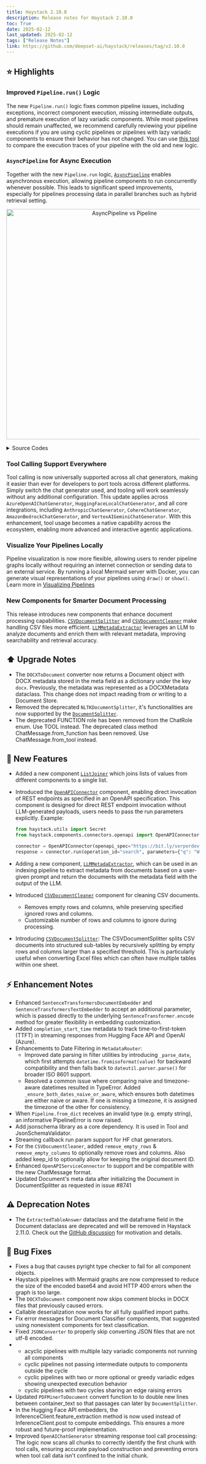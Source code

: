 ```yaml
---
title: Haystack 2.10.0
description: Release notes for Haystack 2.10.0
toc: True
date: 2025-02-12
last_updated: 2025-02-12
tags: ["Release Notes"]
link: https://github.com/deepset-ai/haystack/releases/tag/v2.10.0
---
```




## ⭐️ Highlights

### Improved `Pipeline.run()` Logic
The new `Pipeline.run()` logic fixes common pipeline issues, including exceptions, incorrect component execution, missing intermediate outputs, and premature execution of lazy variadic components. While most pipelines should remain unaffected, we recommend carefully reviewing your pipeline executions if you are using cyclic pipelines or pipelines with lazy variadic components to ensure their behavior has not changed. You can use [this tool](https://github.com/deepset-ai/haystack-experimental/tree/main/examples/tracing_pipeline_runs) to compare the execution traces of your pipeline with the old and new logic.

### `AsyncPipeline` for Async Execution
Together with the new `Pipeline.run` logic, [`AsyncPipeline`](https://docs.haystack.deepset.ai/docs/asyncpipeline) enables asynchronous execution, allowing pipeline components to run concurrently whenever possible. This leads to significant speed improvements, especially for pipelines processing data in parallel branches such as hybrid retrieval setting.

<p align="center">
<img width="600" alt="AsyncPipeline vs Pipeline" src="https://github.com/user-attachments/assets/9d954472-53ea-4efd-8dc0-7408643f87ae" />
</p>
<details>
  <summary>Source Codes</summary>

**Hybrid Retrieval**
```python
hybrid_rag_retrieval = AsyncPipeline()
hybrid_rag_retrieval.add_component("text_embedder", SentenceTransformersTextEmbedder())
hybrid_rag_retrieval.add_component("embedding_retriever", InMemoryEmbeddingRetriever(document_store=document_store))
hybrid_rag_retrieval.add_component("bm25_retriever", InMemoryBM25Retriever(document_store=document_store))

hybrid_rag_retrieval.connect("text_embedder", "embedding_retriever")
hybrid_rag_retrieval.connect("bm25_retriever", "document_joiner")
hybrid_rag_retrieval.connect("embedding_retriever", "document_joiner")

async def run_inner():
    return await hybrid_rag_retrieval.run({
      "text_embedder": {"text": query}, 
      "bm25_retriever": {"query": query}
      })

results = asyncio.run(run_inner())
```

**Parallel Translation Pipeline**

```python
from haystack.components.builders import ChatPromptBuilder
from haystack.components.generators.chat import OpenAIChatGenerator
from haystack import AsyncPipeline
from haystack.utils import Secret

# Create prompt builders with templates at initialization
spanish_prompt_builder = ChatPromptBuilder(template="Translate this message to Spanish: {{user_message}}")
turkish_prompt_builder = ChatPromptBuilder(template="Translate this message to Turkish: {{user_message}}")
thai_prompt_builder = ChatPromptBuilder(template="Translate this message to Thai: {{user_message}}")

# Create LLM instances
spanish_llm = OpenAIChatGenerator()
turkish_llm = OpenAIChatGenerator()
thai_llm = OpenAIChatGenerator()

# Create and configure pipeline
pipe = AsyncPipeline()

# Add components
pipe.add_component("spanish_prompt_builder", spanish_prompt_builder)
pipe.add_component("turkish_prompt_builder", turkish_prompt_builder)
pipe.add_component("thai_prompt_builder", thai_prompt_builder)

pipe.add_component("spanish_llm", spanish_llm)
pipe.add_component("turkish_llm", turkish_llm)
pipe.add_component("thai_llm", thai_llm)

# Connect components
pipe.connect("spanish_prompt_builder.prompt", "spanish_llm.messages")
pipe.connect("turkish_prompt_builder.prompt", "turkish_llm.messages")
pipe.connect("thai_prompt_builder.prompt", "thai_llm.messages")

user_message = """
In computer programming, the async/await pattern is a syntactic feature of many programming languages that 
allows an asynchronous, non-blocking function to be structured in a way similar to an ordinary synchronous function. 
It is semantically related to the concept of a coroutine and is often implemented using similar techniques, 
and is primarily intended to provide opportunities for the program to execute other code while waiting 
for a long-running, asynchronous task to complete, usually represented by promises or similar data structures.
"""

# Run the pipeline with simplified input
res = pipe.run(data={"user_message": user_message})

# Print results
print("Spanish translation:", res["spanish_llm"]["generated_messages"][0].text)
print("Turkish translation:", res["turkish_llm"]["generated_messages"][0].text)
print("Thai translation:", res["thai_llm"]["generated_messages"][0].text)
```
</details>

### Tool Calling Support Everywhere 
Tool calling is now universally supported across all chat generators, making it easier than ever for developers to port tools across different platforms. Simply switch the chat generator used, and tooling will work seamlessly without any additional configuration. This update applies across `AzureOpenAIChatGenerator`, `HuggingFaceLocalChatGenerator`, and all core integrations, including `AnthropicChatGenerator`, `CohereChatGenerator`, `AmazonBedrockChatGenerator`, and `VertexAIGeminiChatGenerator`. With this enhancement, tool usage becomes a native capability across the ecosystem, enabling more advanced and interactive agentic applications.

### Visualize Your Pipelines Locally
Pipeline visualization is now more flexible, allowing users to render pipeline graphs locally without requiring an internet connection or sending data to an external service. By running a local Mermaid server with Docker, you can generate visual representations of your pipelines using `draw()` or `show()`. Learn more in [Visualizing Pipelines](https://docs.haystack.deepset.ai/docs/visualizing-pipelines)

### New Components for Smarter Document Processing
This release introduces new components that enhance document processing capabilities. [`CSVDocumentSplitter`](https://docs.haystack.deepset.ai/docs/csvdocumentsplitter) and [`CSVDocumentCleaner`](https://docs.haystack.deepset.ai/docs/csvdocumentcleaner) make handling CSV files more efficient. [`LLMMetadaExtractor`](https://docs.haystack.deepset.ai/docs/llmmetadataextractor) leverages an LLM to analyze documents and enrich them with relevant metadata, improving searchability and retrieval accuracy.

## ⬆️ Upgrade Notes

-   The `DOCXToDocument` converter now returns a Document object with DOCX metadata stored in the meta field as a dictionary under the key `docx`. Previously, the metadata was represented as a DOCXMetadata dataclass. This change does not impact reading from or writing to a Document Store.
-   Removed the deprecated `NLTKDocumentSplitter`, it's functionalities are now supported by the [`DocumentSplitter`](https://docs.haystack.deepset.ai/docs/documentsplitter).
-   The deprecated FUNCTION role has been removed from the ChatRole enum. Use TOOL instead. The deprecated class method ChatMessage.from_function has been removed. Use ChatMessage.from_tool instead.

## 🚀 New Features

-   Added a new component [`ListJoiner`](https://docs.haystack.deepset.ai/reference/joiners-api#listjoiner) which joins lists of values from different components to a single list.

-   Introduced the [`OpenAPIConnector`](https://docs.haystack.deepset.ai/docs/openapiconnector) component, enabling direct invocation of REST endpoints as specified in an OpenAPI specification. This component is designed for direct REST endpoint invocation without LLM-generated payloads, users needs to pass the run parameters explicitly. Example: 
    ```python 
    from haystack.utils import Secret 
    from haystack.components.connectors.openapi import OpenAPIConnector  

    connector = OpenAPIConnector(openapi_spec="https://bit.ly/serperdev_openapi", credentials=Secret.from_env_var("SERPERDEV_API_KEY")) 
    response = connector.run(operation_id="search", parameters={"q": "Who was Nikola Tesla?"} ) 
    ```

-  Adding a new component, [`LLMMetadaExtractor`](https://docs.haystack.deepset.ai/docs/llmmetadataextractor), which can be used in an indexing pipeline to extract metadata from documents based on a user-given prompt and return the documents with the metadata field with the output of the LLM.

-   Introduced [`CSVDocumentCleaner`](https://docs.haystack.deepset.ai/docs/csvdocumentcleaner) component for cleaning CSV documents.
    -   Removes empty rows and columns, while preserving specified ignored rows and columns.
    -   Customizable number of rows and columns to ignore during processing.

-   Introducing [`CSVDocumentSplitter`](https://docs.haystack.deepset.ai/docs/csvdocumentsplitter): The CSVDocumentSplitter splits CSV documents into structured sub-tables by recursively splitting by empty rows and columns larger than a specified threshold. This is particularly useful when converting Excel files which can often have multiple tables within one sheet.

## ⚡️ Enhancement Notes

-   Enhanced `SentenceTransformersDocumentEmbedder` and `SentenceTransformersTextEmbedder` to accept an additional parameter, which is passed directly to the underlying `SentenceTransformer.encode` method for greater flexibility in embedding customization.
-   Added `completion_start_time` metadata to track time-to-first-token (TTFT) in streaming responses from Hugging Face API and OpenAI (Azure).
-   Enhancements to Date Filtering in `MetadataRouter`:
    -   Improved date parsing in filter utilities by introducing `_parse_date`, which first attempts `datetime.fromisoformat(value)` for backward compatibility and then falls back to `dateutil.parser.parse()` for broader ISO 8601 support.
    -   Resolved a common issue where comparing naive and timezone-aware datetimes resulted in TypeError. Added `_ensure_both_dates_naive_or_aware`, which ensures both datetimes are either naive or aware. If one is missing a timezone, it is assigned the timezone of the other for consistency.
-   When `Pipeline.from_dict` receives an invalid type (e.g. empty string), an informative PipelineError is now raised.
-   Add jsonschema library as a core dependency. It is used in Tool and JsonSchemaValidator.
-   Streaming callback run param support for HF chat generators.
-   For the `CSVDocumentCleaner`, added `remove_empty_rows` & `remove_empty_columns` to optionally remove rows and columns. Also added keep_id to optionally allow for keeping the original document ID.
-   Enhanced `OpenAPIServiceConnector` to support and be compatible with the new ChatMessage format.
-   Updated Document's meta data after initializing the Document in DocumentSplitter as requested in issue #8741

## ⚠️ Deprecation Notes

-   The `ExtractedTableAnswer` dataclass and the dataframe field in the Document dataclass are deprecated and will be removed in Haystack 2.11.0. Check out the [GitHub discussion](https://github.com/deepset-ai/haystack/discussions/8688) for motivation and details.

## 🐛 Bug Fixes

-   Fixes a bug that causes pyright type checker to fail for all component objects.
-   Haystack pipelines with Mermaid graphs are now compressed to reduce the size of the encoded base64 and avoid HTTP 400 errors when the graph is too large.
-   The `DOCXToDocument` component now skips comment blocks in DOCX files that previously caused errors.
-   Callable deserialization now works for all fully qualified import paths.
-   Fix error messages for Document Classifier components, that suggested using nonexistent components for text classification.
-   Fixed `JSONConverter` to properly skip converting JSON files that are not utf-8 encoded.
-   -   acyclic pipelines with multiple lazy variadic components not running all components
    -   cyclic pipelines not passing intermediate outputs to components outside the cycle
    -   cyclic pipelines with two or more optional or greedy variadic edges showing unexpected execution behavior
    -   cyclic pipelines with two cycles sharing an edge raising errors
-   Updated `PDFMinerToDocument` convert function to to double new lines between container_text so that passages can later by `DocumentSplitter`.
-   In the Hugging Face API embedders, the InferenceClient.feature_extraction method is now used instead of InferenceClient.post to compute embeddings. This ensures a more robust and future-proof implementation.
-   Improved `OpenAIChatGenerator` streaming response tool call processing: The logic now scans all chunks to correctly identify the first chunk with tool calls, ensuring accurate payload construction and preventing errors when tool call data isn't confined to the initial chunk.
